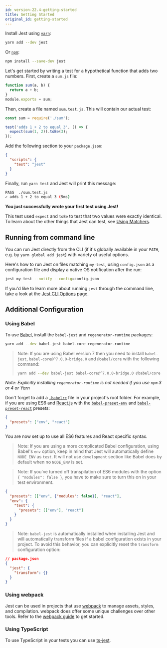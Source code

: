 ```yaml
---
id: version-22.4-getting-started
title: Getting Started
original_id: getting-started
---
```


Install Jest using [`yarn`](https://yarnpkg.com/en/package/jest):

```bash
yarn add --dev jest
```

Or [`npm`](https://www.npmjs.com/):

```bash
npm install --save-dev jest
```

Let's get started by writing a test for a hypothetical function that adds two numbers. First, create a `sum.js` file:

```javascript
function sum(a, b) {
  return a + b;
}
module.exports = sum;
```

Then, create a file named `sum.test.js`. This will contain our actual test:

```javascript
const sum = require('./sum');

test('adds 1 + 2 to equal 3', () => {
  expect(sum(1, 2)).toBe(3);
});
```

Add the following section to your `package.json`:

```json
{
  "scripts": {
    "test": "jest"
  }
}
```

Finally, run `yarn test` and Jest will print this message:

```bash
PASS  ./sum.test.js
✓ adds 1 + 2 to equal 3 (5ms)
```

**You just successfully wrote your first test using Jest!**

This test used `expect` and `toBe` to test that two values were exactly identical. To learn about the other things that Jest can test, see [Using Matchers](UsingMatchers.md).

## Running from command line

You can run Jest directly from the CLI (if it's globally available in your `PATH`, e.g. by `yarn global add jest`) with variety of useful options.

Here's how to run Jest on files matching `my-test`, using `config.json` as a configuration file and display a native OS notification after the run:

```bash
jest my-test --notify --config=config.json
```

If you'd like to learn more about running `jest` through the command line, take a look at the [Jest CLI Options](CLI.md) page.

## Additional Configuration

### Using Babel

To use [Babel](http://babeljs.io/), install the `babel-jest` and `regenerator-runtime` packages:

```bash
yarn add --dev babel-jest babel-core regenerator-runtime
```

> Note: If you are using Babel version 7 then you need to install `babel-jest`, `babel-core@^7.0.0-bridge.0` and `@babel/core` with the following command:
>
> ```bash
> yarn add --dev babel-jest babel-core@^7.0.0-bridge.0 @babel/core regenerator-runtime
> ```

_Note: Explicitly installing `regenerator-runtime` is not needed if you use `npm` 3 or 4 or Yarn_

Don't forget to add a [`.babelrc`](https://babeljs.io/docs/usage/babelrc/) file in your project's root folder. For example, if you are using ES6 and [React.js](https://facebook.github.io/react/) with the [`babel-preset-env`](https://babeljs.io/docs/plugins/preset-env/) and [`babel-preset-react`](https://babeljs.io/docs/plugins/preset-react/) presets:

```json
{
  "presets": ["env", "react"]
}
```

You are now set up to use all ES6 features and React specific syntax.

> Note: If you are using a more complicated Babel configuration, using Babel's `env` option, keep in mind that Jest will automatically define `NODE_ENV` as `test`. It will not use `development` section like Babel does by default when no `NODE_ENV` is set.

> Note: If you've turned off transpilation of ES6 modules with the option `{ "modules": false }`, you have to make sure to turn this on in your test environment.

```json
{
  "presets": [["env", {"modules": false}], "react"],
  "env": {
    "test": {
      "presets": [["env"], "react"]
    }
  }
}
```

> Note: `babel-jest` is automatically installed when installing Jest and will automatically transform files if a babel configuration exists in your project. To avoid this behavior, you can explicitly reset the `transform` configuration option:

```json
// package.json
{
  "jest": {
    "transform": {}
  }
}
```

### Using webpack

Jest can be used in projects that use [webpack](https://webpack.github.io/) to manage assets, styles, and compilation. webpack does offer some unique challenges over other tools. Refer to the [webpack guide](Webpack.md) to get started.

### Using TypeScript

To use TypeScript in your tests you can use [ts-jest](https://github.com/kulshekhar/ts-jest).
